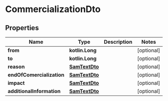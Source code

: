 
# CommercializationDto

## Properties
Name | Type | Description | Notes
------------ | ------------- | ------------- | -------------
**from** | **kotlin.Long** |  |  [optional]
**to** | **kotlin.Long** |  |  [optional]
**reason** | [**SamTextDto**](SamTextDto.md) |  |  [optional]
**endOfComercialization** | [**SamTextDto**](SamTextDto.md) |  |  [optional]
**impact** | [**SamTextDto**](SamTextDto.md) |  |  [optional]
**additionalInformation** | [**SamTextDto**](SamTextDto.md) |  |  [optional]
